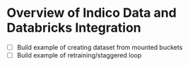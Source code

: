 # Overview of Indico Data and Databricks Integration

- [ ] Build example of creating dataset from mounted buckets
- [ ] Build example of retraining/staggered loop